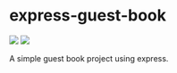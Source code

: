 # express-guest-book
<span><img src="https://img.shields.io/npm/v/@cycle/core.svg">
<img src="https://img.shields.io/badge/express--green.svg"></span>

A simple guest book project using express.
